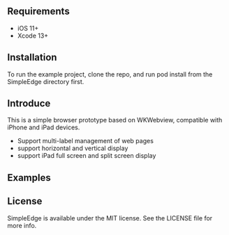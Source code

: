 
## Requirements

- iOS 11+
- Xcode 13+


## Installation

To run the example project, clone the repo, and run pod install from the SimpleEdge directory first.


## Introduce

This is a simple browser prototype based on WKWebview, compatible with iPhone and iPad devices.

- Support multi-label management of web pages
- support horizontal and vertical display
- support iPad full screen and split screen display


## Examples





## License

SimpleEdge is available under the MIT license. See the LICENSE file for more info.



